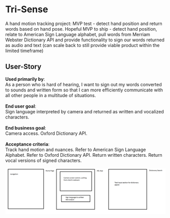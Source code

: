 # Tri-Sense
A hand motion tracking project: MVP test - detect hand position and return words based on hand pose. Hopeful MVP to ship - detect hand position, relate to American Sign Language alphabet, pull words from Merriam Webster Dictionary API and provide functionality to sign our words returned as audio and text (can scale back to still provide viable product within the limited timeframe)
## User-Story
**Used primarily by**:<br/>
As a person who is hard of hearing, I want to sign out my words converted to sounds and written form so that I can more efficiently communicate with all other people in a multitude of situations.<br/><br/>
**End user goal**:<br/>
Sign language interpreted by camera and returned as written and vocalized characters.<br/><br/> 
**End business goal**:<br/> Camera access. Oxford Dictionary API.<br/><br/>
**Acceptance criteria**:<br/> Track hand motion and nuances. Refer to American Sign Language Alphabet. Refer to Oxford Dictionary API. Return written characters. Return vocal versions of signed characters.<br/><br/>
![Tri-Sense Mockup](/tri-sense_mockup.png)